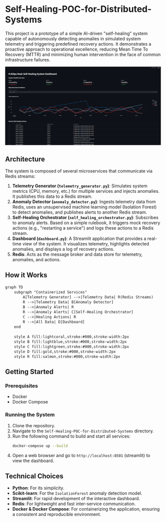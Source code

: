 # Self-Healing-POC-for-Distributed-Systems

This project is a prototype of a simple AI-driven "self-healing" system capable of autonomously detecting anomalies in simulated system telemetry and triggering predefined recovery actions. It demonstrates a proactive approach to operational excellence, reducing Mean Time To Recovery (MTTR) and minimizing human intervention in the face of common infrastructure failures.

![alt text](https://github.com/iamvibhorsingh/Self-Healing-POC-for-Distributed-Systems/blob/master/poc_running.png "Picture of project running")

## Architecture

The system is composed of several microservices that communicate via Redis streams:

1.  **Telemetry Generator (`telemetry_generator.py`)**: Simulates system metrics (CPU, memory, etc.) for multiple services and injects anomalies. It publishes this data to a Redis stream.
2.  **Anomaly Detector (`anomaly_detector.py`)**: Ingests telemetry data from Redis, uses an unsupervised machine learning model (Isolation Forest) to detect anomalies, and publishes alerts to another Redis stream.
3.  **Self-Healing Orchestrator (`self_healing_orchestrator.py`)**: Subscribes to anomaly alerts. Based on a simple rulebook, it triggers mock recovery actions (e.g., "restarting a service") and logs these actions to a Redis stream.
4.  **Dashboard (`dashboard.py`)**: A Streamlit application that provides a real-time view of the system. It visualizes telemetry, highlights detected anomalies, and displays a log of recovery actions.
5.  **Redis**: Acts as the message broker and data store for telemetry, anomalies, and actions.

## How it Works

```mermaid
graph TD
    subgraph "Containerized Services"
        A[Telemetry Generator] -->|Telemetry Data| R(Redis Streams)
        R -->|Telemetry Data| B[Anomaly Detector]
        B -->|Anomaly Alerts| R
        R -->|Anomaly Alerts| C[Self-Healing Orchestrator]
        C -->|Healing Actions| R
        R -->|All Data| D[Dashboard]
    end

    style A fill:lightcoral,stroke:#000,stroke-width:2px
    style B fill:lightblue,stroke:#000,stroke-width:2px
    style C fill:lightgreen,stroke:#000,stroke-width:2px
    style D fill:gold,stroke:#000,stroke-width:2px
    style R fill:salmon,stroke:#000,stroke-width:2px
```

## Getting Started

### Prerequisites

- Docker
- Docker Compose

### Running the System

1.  Clone the repository.
2.  Navigate to the `Self-Healing-POC-for-Distributed-Systems` directory.
3.  Run the following command to build and start all services:
    ```bash
    docker-compose up --build
    ```
4.  Open a web browser and go to `http://localhost:8501` (streamlit) to view the dashboard.

## Technical Choices

-   **Python**: For its simplicity.
-   **Scikit-learn**: For the `IsolationForest` anomaly detection model.
-   **Streamlit**: For rapid development of the interactive dashboard.
-   **Redis**: For lightweight and fast inter-service communication.
-   **Docker & Docker Compose**: For containerizing the application, ensuring a consistent and reproducible environment. 